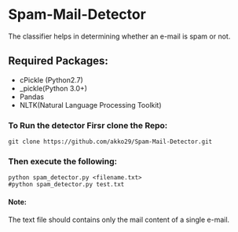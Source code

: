 # Spam-Mail-Detector
The classifier helps in determining whether an e-mail is spam or not. 

## Required Packages:

* cPickle (Python2.7)
* _pickle(Python 3.0+)
* Pandas
* NLTK(Natural Language Processing Toolkit)

### To Run the detector Firsr clone the Repo:
```
git clone https://github.com/akko29/Spam-Mail-Detector.git
```
### Then execute the following:
```
python spam_detector.py <filename.txt>
#python spam_detector.py test.txt
```
#### Note: 
The text file should contains only the mail content of a single e-mail. 

